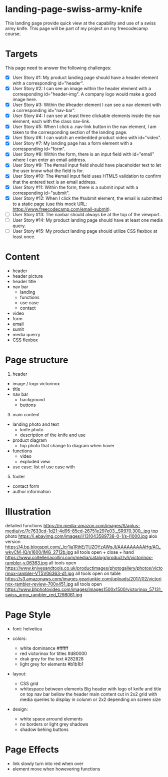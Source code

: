 # landing-page-swiss-army-knife
This landing page provide quick view at the capability and use of a swiss army knife.
This page will be part of my project on my freecodecamp course.

# Targets
This page need to answer the following challenges:
- [x] User Story #1: My product landing page should have a header element with a corresponding id="header".
- [x] User Story #2: I can see an image within the header element with a corresponding id="header-img". A company logo would make a good image here.
- [x] User Story #3: Within the #header element I can see a nav element with a corresponding id="nav-bar".
- [x] User Story #4: I can see at least three clickable elements inside the nav element, each with the class nav-link.
- [x] User Story #5: When I click a .nav-link button in the nav element, I am taken to the corresponding section of the landing page.
- [x] User Story #6: I can watch an embedded product video with id="video".
- [x] User Story #7: My landing page has a form element with a corresponding id="form".
- [x] User Story #8: Within the form, there is an input field with id="email" where I can enter an email address.
- [x] User Story #9: The #email input field should have placeholder text to let the user know what the field is for.
- [x] User Story #10: The #email input field uses HTML5 validation to confirm that the entered text is an email address.
- [x] User Story #11: Within the form, there is a submit input with a corresponding id="submit".
- [x] User Story #12: When I click the #submit element, the email is submitted to a static page (use this mock URL: https://www.freecodecamp.com/email-submit).
- [ ] User Story #13: The navbar should always be at the top of the viewport.
- [ ] User Story #14: My product landing page should have at least one media query.
- [ ] User Story #15: My product landing page should utilize CSS flexbox at least once.

# Content
- header
- header picture
- header title
- nav bar
  - landing
  - functions
  - use case
  - contact
 - video
 - form
  - email
  - sumit
 - media querry
 - CSS flexbox


# Page structure
1. header
  - image / logo victorinox
  - title
  - nav bar
    - background
    - buttons
3. main content
  - landing photo and text
    - knife photo
    - description of the knife and use
  - product diagram
    - top photo that change to diagram when hover
  - functions
    - video
    - exploded view
  - use case: list of use case with
5. footer
  - contact form
  - author information

# Illustration
detailed functions https://m.media-amazon.com/images/S/aplus-media/vc/7c7633cd-1d21-4d95-85cd-26751e297e03._SR970,300_.jpg
top photo https://i.ebayimg.com/images/i/131043589738-0-1/s-l1000.jpg
alox version https://4.bp.blogspot.com/_Icr1ia1RjhE/TUZOYzAWqJI/AAAAAAAAAHg/AO_wkvCM-IQ/s1600/IMG_2712b.jpg
all tools open + close + hand https://www.coltelleriacollini.com/media/catalog/product/v/i/victorinox-rambler-v.06363.jpg
all tools open https://www.knivesandtools.co.uk/productimages/photogallery/photos/victorinox-rambler-VT5V06363-d1.jpg
all tools open on table https://s3.amazonaws.com/images.gearjunkie.com/uploads/2017/02/victorinox-rambler-review-700x451.jpg
all tools open https://www.bhphotovideo.com/images/images1500x1500/victorinox_57131_swiss_army_rambler_red_1298061.jpg


# Page Style
- font: helvetica
- colors:
  - white dominance #ffffff
  - red victorinox for titles #d80000
  - drak grey for the text #282828
  - light grey for elements #b1b1b1

- layout:
  - CSS grid
  - whitespace between elements
Big header with logo of knife and title on top
nav bar bellow the header
main content cut in 2x2 grid with media queries to display in colunm or 2x2 depending on screen size

- design:
  - white space arround elements
  - no borders or light grey shadows
  - shadow behing buttons


# Page Effects
- link slowly turn into red when over
- element move when howevering functions
